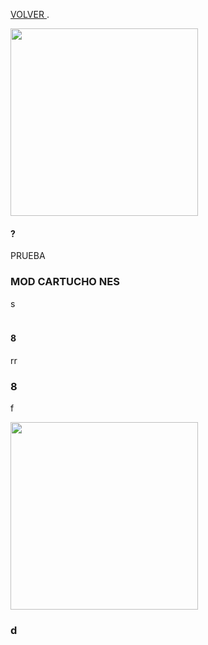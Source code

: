[VOLVER ](index.md).

<img src=""
height="300">


#### ?

PRUEBA

### MOD CARTUCHO NES
s

<script type="module" src="install-button.js?module"></script>
<esp-web-install-button manifest="proyectos/nescart/manifest.json"></esp-web-install-button>




<img src="imagenes/division.jpg"
height="5">





  
#### 8


rr
<img src="imagenes/line.png"
height="5">

### 8
f

<img src=""
height="300">
### d

